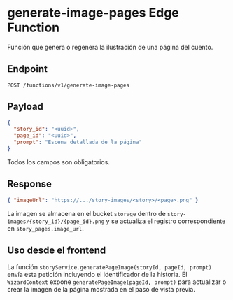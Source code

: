 # generate-image-pages Edge Function

Función que genera o regenera la ilustración de una página del cuento.

## Endpoint

`POST /functions/v1/generate-image-pages`

## Payload

```json
{
  "story_id": "<uuid>",
  "page_id": "<uuid>",
  "prompt": "Escena detallada de la página"
}
```

Todos los campos son obligatorios.

## Response

```json
{ "imageUrl": "https://.../story-images/<story>/<page>.png" }
```

La imagen se almacena en el bucket `storage` dentro de `story-images/{story_id}/{page_id}.png`
y se actualiza el registro correspondiente en `story_pages.image_url`.

## Uso desde el frontend

La función `storyService.generatePageImage(storyId, pageId, prompt)` envía esta
petición incluyendo el identificador de la historia. El `WizardContext` expone
`generatePageImage(pageId, prompt)` para actualizar o crear la imagen de la página
mostrada en el paso de vista previa.
